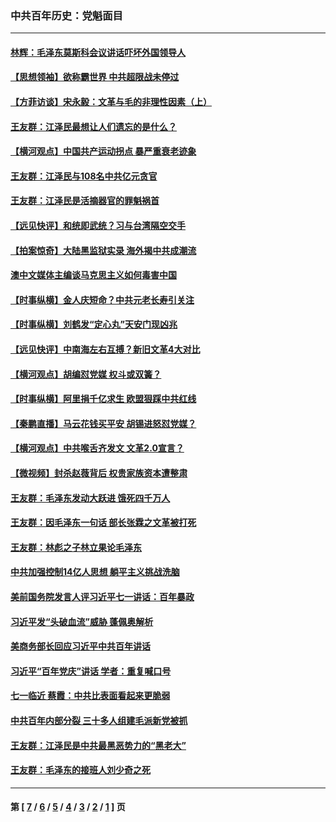 ### 中共百年历史：党魁面目
---
#### [林辉：毛泽东莫斯科会议讲话吓坏外国领导人](../../pages/nf1176107/n13917931.md?08060430) 
#### [【思想领袖】欲称霸世界 中共超限战未停过](../../pages/nf1176107/n13745142.md?08060430) 
#### [【方菲访谈】宋永毅：文革与毛的非理性因素（上）](../../pages/nf1176107/n13469956.md?08060430) 
#### [王友群：江泽民最想让人们遗忘的是什么？](../../pages/nf1176107/n13408949.md?08060430) 
#### [【横河观点】中国共产运动拐点 暴严重衰老迹象](../../pages/nf1176107/n13388333.md?08060430) 
#### [王友群：江泽民与108名中共亿元贪官](../../pages/nf1176107/n13352358.md?08060430) 
#### [王友群：江泽民是活摘器官的罪魁祸首](../../pages/nf1176107/n13336903.md?08060430) 
#### [【远见快评】和统即武统？习与台湾隔空交手](../../pages/nf1176107/n13297739.md?08060430) 
#### [【拍案惊奇】大陆黑监狱实录 海外揭中共成潮流](../../pages/nf1176107/n13288853.md?08060430) 
#### [澳中文媒体主编谈马克思主义如何毒害中国](../../pages/nf1176107/n13257387.md?08060430) 
#### [【时事纵横】金人庆短命？中共元老长寿引关注](../../pages/nf1176107/n13217934.md?08060430) 
#### [【时事纵横】刘鹤发“定心丸”天安门现凶兆](../../pages/nf1176107/n13215416.md?08060430) 
#### [【远见快评】中南海左右互搏？新旧文革4大对比](../../pages/nf1176107/n13214745.md?08060430) 
#### [【横河观点】胡编怼党媒 权斗或双簧？](../../pages/nf1176107/n13210864.md?08060430) 
#### [【时事纵横】阿里捐千亿求生 欧盟狠踩中共红线](../../pages/nf1176107/n13206431.md?08060430) 
#### [【秦鹏直播】马云花钱买平安 胡锡进怒怼党媒？](../../pages/nf1176107/n13206392.md?08060430) 
#### [【横河观点】中共喉舌齐发文 文革2.0宣言？](../../pages/nf1176107/n13201248.md?08060430) 
#### [【微视频】封杀赵薇背后 权贵家族资本遭整肃](../../pages/nf1176107/n13197798.md?08060430) 
#### [王友群：毛泽东发动大跃进 饿死四千万人](../../pages/nf1176107/n13177158.md?08060430) 
#### [王友群：因毛泽东一句话 部长张霖之文革被打死](../../pages/nf1176107/n13161711.md?08060430) 
#### [王友群：林彪之子林立果论毛泽东](../../pages/nf1176107/n13128622.md?08060430) 
#### [中共加强控制14亿人思想 躺平主义挑战洗脑](../../pages/nf1176107/n13094299.md?08060430) 
#### [美前国务院发言人评习近平七一讲话：百年暴政](../../pages/nf1176107/n13066986.md?08060430) 
#### [习近平发“头破血流”威胁 蓬佩奥解析](../../pages/nf1176107/n13063604.md?08060430) 
#### [美商务部长回应习近平中共百年讲话](../../pages/nf1176107/n13062903.md?08060430) 
#### [习近平“百年党庆”讲话 学者：重复喊口号](../../pages/nf1176107/n13061411.md?08060430) 
#### [七一临近 蔡霞：中共比表面看起来更脆弱](../../pages/nf1176107/n13056418.md?08060430) 
#### [中共百年内部分裂 三十多人组建毛派新党被抓](../../pages/nf1176107/n13044023.md?08060430) 
#### [王友群：江泽民是中共最黑恶势力的“黑老大”](../../pages/nf1176107/n13022180.md?08060430) 
#### [王友群：毛泽东的接班人刘少奇之死](../../pages/nf1176107/n12991772.md?08060430) 

---
#### 第 [ [7](./7.md?08060430) / [6](./6.md?08060430) / [5](./5.md?08060430) / [4](./4.md?08060430) / [3](./3.md?08060430) / [2](./2.md?08060430) / [1](./1.md?08060430) ] 页
